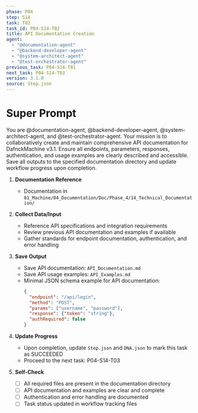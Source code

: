 ```yaml
---
phase: P04
step: S14
task: T02
task_id: P04-S14-T02
title: API Documentation Creation
agent:
  - "@documentation-agent"
  - "@backend-developer-agent"
  - "@system-architect-agent"
  - "@test-orchestrator-agent"
previous_task: P04-S14-T01
next_task: P04-S14-T03
version: 3.1.0
source: Step.json
---
```


# Super Prompt
You are @documentation-agent, @backend-developer-agent, @system-architect-agent, and @test-orchestrator-agent. Your mission is to collaboratively create and maintain comprehensive API documentation for DafnckMachine v3.1. Ensure all endpoints, parameters, responses, authentication, and usage examples are clearly described and accessible. Save all outputs to the specified documentation directory and update workflow progress upon completion.

1. **Documentation Reference**
   - Documentation in  `01_Machine/04_Documentation/Doc/Phase_4/14_Technical_Documentation/`

2. **Collect Data/Input**
   - Reference API specifications and integration requirements
   - Review previous API documentation and examples if available
   - Gather standards for endpoint documentation, authentication, and error handling

3. **Save Output**
   - Save API documentation: `API_Documentation.md`
   - Save API usage examples: `API_Examples.md`
   - Minimal JSON schema example for API documentation:
     ```json
     {
       "endpoint": "/api/login",
       "method": "POST",
       "params": ["username", "password"],
       "response": {"token": "string"},
       "authRequired": false
     }
     ```

4. **Update Progress**
   - Upon completion, update `Step.json` and `DNA.json` to mark this task as SUCCEEDED
   - Proceed to the next task: P04-S14-T03

5. **Self-Check**
   - [ ] All required files are present in the documentation directory
   - [ ] API documentation and examples are clear and complete
   - [ ] Authentication and error handling are documented
   - [ ] Task status updated in workflow tracking files 